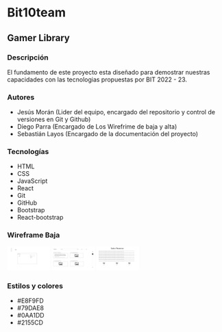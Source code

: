 # Bit10team
## Gamer Library
### Descripción
El fundamento de este proyecto esta diseñado para demostrar nuestras capacidades con las tecnologias propuestas por BIT 2022 - 23.
### Autores
- Jesús Morán (Lider del equipo, encargado del repositorio y control de versiones en Git y Github)
- Diego Parra (Encargado de Los Wirefrime de baja y alta)
- Sebastián Layos (Encargado de la documentación del proyecto)
### Tecnologías
- HTML
- CSS
- JavaScript
- React
- Git
- GitHub
- Bootstrap
- React-bootstrap

### Wireframe Baja
![WireFrame Baja Login](public/img/ProyectoFinal-login.png)
![WireFrame Baja Home](public/img/ProyectoFinal-Home.png)
![WireFrame Baja SN](public/img/ProyectoFinal-SN.png)

### Estilos y colores
- #E8F9FD
- #79DAE8
- #0AA1DD
- #2155CD 
